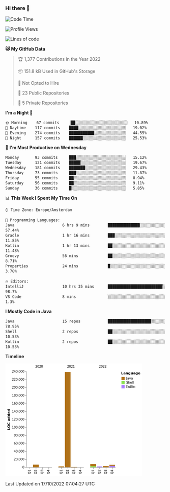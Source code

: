 ### Hi there 👋


<!--START_SECTION:waka-->
![Code Time](http://img.shields.io/badge/Code%20Time-2%2C526%20hrs%2038%20mins-blue)

![Profile Views](http://img.shields.io/badge/Profile%20Views-6-blue)

![Lines of code](https://img.shields.io/badge/From%20Hello%20World%20I%27ve%20Written-268%20Thousand%20lines%20of%20code-blue)

**🐱 My GitHub Data** 

> 🏆 1,377 Contributions in the Year 2022
 > 
> 📦 151.8 kB Used in GitHub's Storage 
 > 
> 🚫 Not Opted to Hire
 > 
> 📜 23 Public Repositories 
 > 
> 🔑 5 Private Repositories  
 > 
**I'm a Night 🦉** 

```text
🌞 Morning    67 commits     ██░░░░░░░░░░░░░░░░░░░░░░░   10.89% 
🌆 Daytime    117 commits    ████░░░░░░░░░░░░░░░░░░░░░   19.02% 
🌃 Evening    274 commits    ███████████░░░░░░░░░░░░░░   44.55% 
🌙 Night      157 commits    ██████░░░░░░░░░░░░░░░░░░░   25.53%

```
📅 **I'm Most Productive on Wednesday** 

```text
Monday       93 commits     ███░░░░░░░░░░░░░░░░░░░░░░   15.12% 
Tuesday      121 commits    █████░░░░░░░░░░░░░░░░░░░░   19.67% 
Wednesday    181 commits    ███████░░░░░░░░░░░░░░░░░░   29.43% 
Thursday     73 commits     ███░░░░░░░░░░░░░░░░░░░░░░   11.87% 
Friday       55 commits     ██░░░░░░░░░░░░░░░░░░░░░░░   8.94% 
Saturday     56 commits     ██░░░░░░░░░░░░░░░░░░░░░░░   9.11% 
Sunday       36 commits     █░░░░░░░░░░░░░░░░░░░░░░░░   5.85%

```


📊 **This Week I Spent My Time On** 

```text
⌚︎ Time Zone: Europe/Amsterdam

💬 Programming Languages: 
Java                     6 hrs 9 mins        ██████████████░░░░░░░░░░░   57.44% 
Gradle                   1 hr 16 mins        ███░░░░░░░░░░░░░░░░░░░░░░   11.85% 
Kotlin                   1 hr 13 mins        ██░░░░░░░░░░░░░░░░░░░░░░░   11.48% 
Groovy                   56 mins             ██░░░░░░░░░░░░░░░░░░░░░░░   8.71% 
Properties               24 mins             █░░░░░░░░░░░░░░░░░░░░░░░░   3.78%

🔥 Editors: 
IntelliJ                 10 hrs 35 mins      ████████████████████████░   98.7% 
VS Code                  8 mins              ░░░░░░░░░░░░░░░░░░░░░░░░░   1.3%

```

**I Mostly Code in Java** 

```text
Java                     15 repos            ███████████████████░░░░░░   78.95% 
Shell                    2 repos             ██░░░░░░░░░░░░░░░░░░░░░░░   10.53% 
Kotlin                   2 repos             ██░░░░░░░░░░░░░░░░░░░░░░░   10.53%

```


**Timeline**

![Chart not found](https://raw.githubusercontent.com/powercasgamer/powercasgamer/master/charts/bar_graph.png) 


 Last Updated on 17/10/2022 07:04:27 UTC
<!--END_SECTION:waka-->
